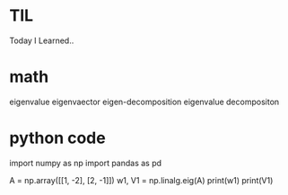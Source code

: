 # TIL
Today I Learned..

# math
eigenvalue
eigenvaector
eigen-decomposition
eigenvalue decompositon

# python code
import numpy as np
import pandas as pd

A = np.array([[1, -2], [2, -1]])
w1, V1 = np.linalg.eig(A)
print(w1)
print(V1)
